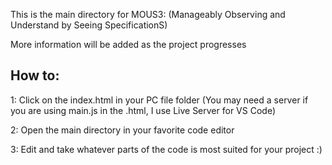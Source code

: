 This is the main directory for MOUS3: (Manageably Observing and Understand by Seeing SpecificationS)

More information will be added as the project progresses

## How to:
1: Click on the index.html in your PC file folder (You may need a server if you are using main.js in the .html, I use Live Server for VS Code)

2: Open the main directory in your favorite code editor

3: Edit and take whatever parts of the code is most suited for your project :)
